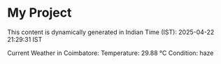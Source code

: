 # My Project

This content is dynamically generated in Indian Time (IST): 2025-04-22 21:29:31 IST


Current Weather in Coimbatore:
Temperature: 29.88 °C
Condition: haze
